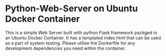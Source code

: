 # Python-Web-Server on Ubuntu Docker Container
This is a simple  Web Server built with python Flask framework packged in an Ubuntu Docker Container. It has a templated index.html that can be used as a part of system testing.
Please utilise the Dockerfile for any development dependencies you need within the container. 
